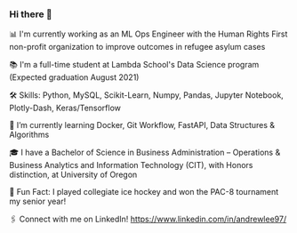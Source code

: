 ### Hi there 👋

<!--
**andrewlee977/andrewlee977** is a ✨ _special_ ✨ repository because its `README.md` (this file) appears on your GitHub profile.

Here are some ideas to get you started:
-->


📊  I'm currently working as an ML Ops Engineer with the Human Rights First non-profit organization to improve outcomes in refugee asylum cases

📚  I'm a full-time student at Lambda School's Data Science program (Expected graduation August 2021)

🛠  Skills: Python, MySQL, Scikit-Learn, Numpy, Pandas, Jupyter Notebook, Plotly-Dash, Keras/Tensorflow

🌱  I’m currently learning Docker, Git Workflow, FastAPI, Data Structures & Algorithms

🎓  I have a Bachelor of Science in Business Administration – Operations & Business Analytics and Information Technology (CIT), with Honors distinction, at University of Oregon

🏒  Fun Fact: I played collegiate ice hockey and won the PAC-8 tournament my senior year!

🖇 Connect with me on LinkedIn! https://www.linkedin.com/in/andrewlee97/



